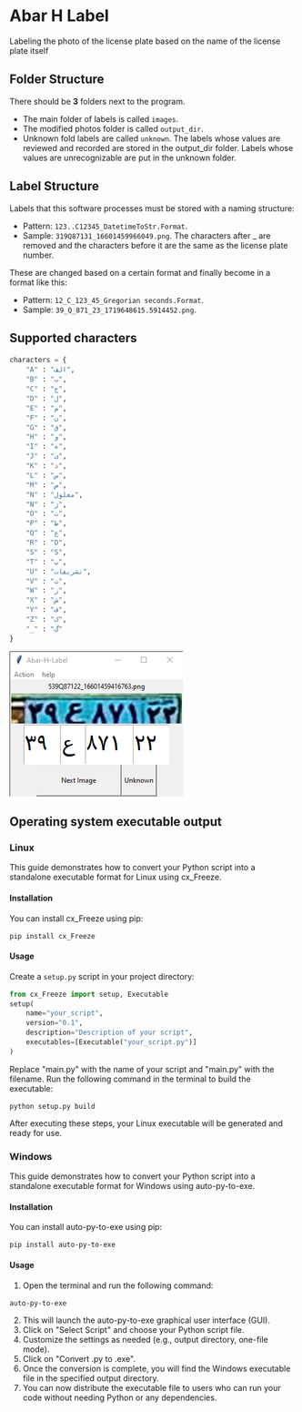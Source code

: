 # Abar H Label
Labeling the photo of the license plate based on the name of the license plate itself

## Folder Structure
There should be **3** folders next to the program.
- The main folder of labels is called `images`.
- The modified photos folder is called `output_dir`.
- Unknown fold labels are called `unknown`.
The labels whose values are reviewed and recorded are stored in the output_dir folder.
Labels whose values are unrecognizable are put in the unknown folder.

## Label Structure
Labels that this software processes must be stored with a naming structure:
- Pattern: `123..C12345_DatetimeToStr.Format`.
- Sample: `319Q87131_16601459966049.png`.
The characters after _ are removed and the characters before it are the same as the license plate number.

These are changed based on a certain format and finally become in a format like this:
- Pattern: `12_C_123_45_Gregorian seconds.Format`.
- Sample: `39_Q_871_23_1719648615.5914452.png`.

## Supported characters
```python
characters = {
    "A" : "الف",
    "B" : "ب",
    "C" : "ج",
    "D" : "ل",
    "E" : "م",
    "F" : "ن",
    "G" : "ق",
    "H" : "و",
    "I" : "ه",
    "J" : "ی",
    "K" : "د",
    "L" : "س",
    "M" : "ص",
    "N" : "معلول",
    "N" : "ژ",
    "O" : "ت",
    "P" : "ط",
    "Q" : "ع",
    "R" : "D",
    "S" : "S",
    "T" : "پ",
    "U" : "تشریفات",
    "V" : "ث",
    "W" : "ز",
    "X" : "ش",
    "Y" : "ف",
    "Z" : "ک",
    "_" : "گ"
}
```

![ScreenShot](./screenshot.png) 

## Operating system executable output
### Linux

This guide demonstrates how to convert your Python script into a standalone executable format for Linux using cx_Freeze.

#### Installation
You can install cx_Freeze using pip:
```
pip install cx_Freeze
```
#### Usage
Create a `setup.py` script in your project directory:

```python
from cx_Freeze import setup, Executable
setup(
    name="your_script",
    version="0.1",
    description="Description of your script",
    executables=[Executable("your_script.py")]
)
```
Replace "main.py" with the name of your script and "main.py" with the filename.
Run the following command in the terminal to build the executable:
```
python setup.py build
```
After executing these steps, your Linux executable will be generated and ready for use.

### Windows


This guide demonstrates how to convert your Python script into a standalone executable format for Windows using auto-py-to-exe.

#### Installation
You can install auto-py-to-exe using pip:

```
pip install auto-py-to-exe
```
#### Usage
1. Open the terminal and run the following command:
```
auto-py-to-exe
```
2. This will launch the auto-py-to-exe graphical user interface (GUI).
3. Click on "Select Script" and choose your Python script file.
4. Customize the settings as needed (e.g., output directory, one-file mode).
5. Click on "Convert .py to .exe".
6. Once the conversion is complete, you will find the Windows executable file in the specified output directory.
7. You can now distribute the executable file to users who can run your code without needing Python or any dependencies.
